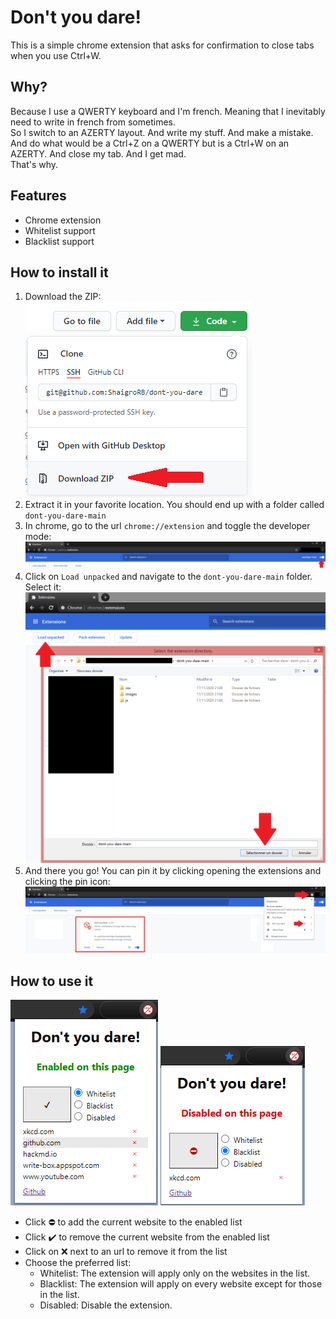 # Don't you dare!
This is a simple chrome extension that asks for confirmation to close tabs when you use Ctrl+W.

## Why?
Because I use a QWERTY keyboard and I'm french. Meaning that I inevitably need to write in french from sometimes.  
So I switch to an AZERTY layout. And write my stuff. And make a mistake. And do what would be a Ctrl+Z on a QWERTY but is a Ctrl+W on an AZERTY. And close my tab. And I get mad.  
That's why.

## Features
- Chrome extension
- Whitelist support
- Blacklist support

## How to install it
1. Download the ZIP:  
    ![](images/download_zip.png)
2. Extract it in your favorite location. You should end up with a folder called `dont-you-dare-main`
3. In chrome, go to the url `chrome://extension` and toggle the developer mode:  
   ![](images/extension_page.png)
4. Click on `Load unpacked` and navigate to the `dont-you-dare-main` folder. Select it:
   ![](images/load_unpacked.png)
5. And there you go! You can pin it by clicking opening the extensions and clicking the pin icon:  
   ![](images/installed.png)

## How to use it
![](images/whitelist.png)
![](images/blacklist.png)
- Click ⛔ to add the current website to the enabled list
- Click ✔️ to remove the current website from the enabled list
- Click on ❌ next to an url to remove it from the list
- Choose the preferred list:
  - Whitelist: The extension will apply only on the websites in the list.
  - Blacklist: The extension will apply on every website except for those in the list.
  - Disabled: Disable the extension.